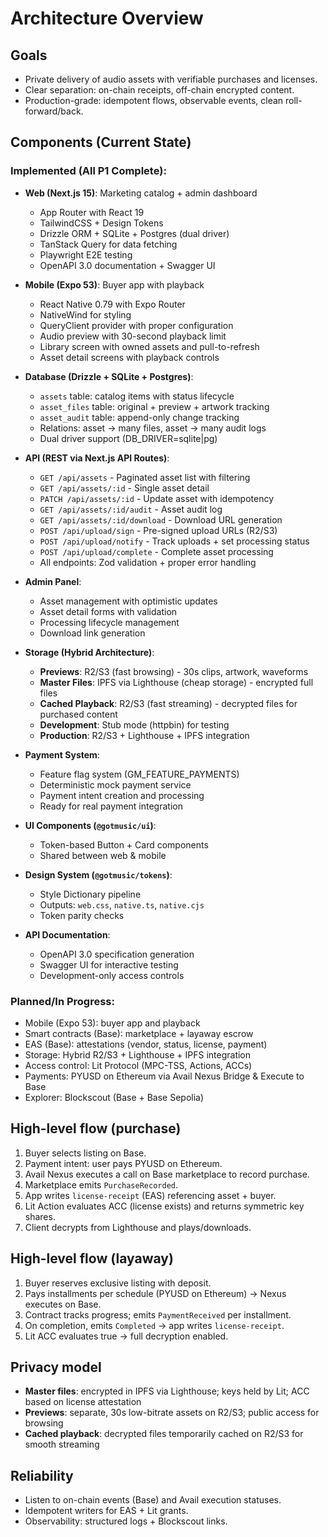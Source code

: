 # Architecture Overview

## Goals
- Private delivery of audio assets with verifiable purchases and licenses.
- Clear separation: on-chain receipts, off-chain encrypted content.
- Production-grade: idempotent flows, observable events, clean roll-forward/back.

## Components (Current State)

### **Implemented (All P1 Complete):**

- **Web (Next.js 15)**: Marketing catalog + admin dashboard
  - App Router with React 19
  - TailwindCSS + Design Tokens
  - Drizzle ORM + SQLite + Postgres (dual driver)
  - TanStack Query for data fetching
  - Playwright E2E testing
  - OpenAPI 3.0 documentation + Swagger UI

- **Mobile (Expo 53)**: Buyer app with playback
  - React Native 0.79 with Expo Router
  - NativeWind for styling
  - QueryClient provider with proper configuration
  - Audio preview with 30-second playback limit
  - Library screen with owned assets and pull-to-refresh
  - Asset detail screens with playback controls

- **Database (Drizzle + SQLite + Postgres)**:
  - `assets` table: catalog items with status lifecycle
  - `asset_files` table: original + preview + artwork tracking
  - `asset_audit` table: append-only change tracking
  - Relations: asset → many files, asset → many audit logs
  - Dual driver support (DB_DRIVER=sqlite|pg)

- **API (REST via Next.js API Routes)**:
  - `GET /api/assets` - Paginated asset list with filtering
  - `GET /api/assets/:id` - Single asset detail
  - `PATCH /api/assets/:id` - Update asset with idempotency
  - `GET /api/assets/:id/audit` - Asset audit log
  - `GET /api/assets/:id/download` - Download URL generation
  - `POST /api/upload/sign` - Pre-signed upload URLs (R2/S3)
  - `POST /api/upload/notify` - Track uploads + set processing status
  - `POST /api/upload/complete` - Complete asset processing
  - All endpoints: Zod validation + proper error handling

- **Admin Panel**:
  - Asset management with optimistic updates
  - Asset detail forms with validation
  - Processing lifecycle management
  - Download link generation

- **Storage (Hybrid Architecture)**:
  - **Previews**: R2/S3 (fast browsing) - 30s clips, artwork, waveforms
  - **Master Files**: IPFS via Lighthouse (cheap storage) - encrypted full files
  - **Cached Playback**: R2/S3 (fast streaming) - decrypted files for purchased content
  - **Development**: Stub mode (httpbin) for testing
  - **Production**: R2/S3 + Lighthouse + IPFS integration

- **Payment System**:
  - Feature flag system (GM_FEATURE_PAYMENTS)
  - Deterministic mock payment service
  - Payment intent creation and processing
  - Ready for real payment integration

- **UI Components (`@gotmusic/ui`)**:
  - Token-based Button + Card components
  - Shared between web & mobile

- **Design System (`@gotmusic/tokens`)**:
  - Style Dictionary pipeline
  - Outputs: `web.css`, `native.ts`, `native.cjs`
  - Token parity checks

- **API Documentation**:
  - OpenAPI 3.0 specification generation
  - Swagger UI for interactive testing
  - Development-only access controls

### **Planned/In Progress:**
- Mobile (Expo 53): buyer app and playback
- Smart contracts (Base): marketplace + layaway escrow
- EAS (Base): attestations (vendor, status, license, payment)
- Storage: Hybrid R2/S3 + Lighthouse + IPFS integration
- Access control: Lit Protocol (MPC-TSS, Actions, ACCs)
- Payments: PYUSD on Ethereum via Avail Nexus Bridge & Execute to Base
- Explorer: Blockscout (Base + Base Sepolia)

## High-level flow (purchase)
1) Buyer selects listing on Base.
2) Payment intent: user pays PYUSD on Ethereum.
3) Avail Nexus executes a call on Base marketplace to record purchase.
4) Marketplace emits `PurchaseRecorded`.
5) App writes `license-receipt` (EAS) referencing asset + buyer.
6) Lit Action evaluates ACC (license exists) and returns symmetric key shares.
7) Client decrypts from Lighthouse and plays/downloads.

## High-level flow (layaway)
1) Buyer reserves exclusive listing with deposit.
2) Pays installments per schedule (PYUSD on Ethereum) → Nexus executes on Base.
3) Contract tracks progress; emits `PaymentReceived` per installment.
4) On completion, emits `Completed` → app writes `license-receipt`.
5) Lit ACC evaluates true → full decryption enabled.

## Privacy model
- **Master files**: encrypted in IPFS via Lighthouse; keys held by Lit; ACC based on license attestation
- **Previews**: separate, 30s low-bitrate assets on R2/S3; public access for browsing
- **Cached playback**: decrypted files temporarily cached on R2/S3 for smooth streaming

## Reliability
- Listen to on-chain events (Base) and Avail execution statuses.
- Idempotent writers for EAS + Lit grants.
- Observability: structured logs + Blockscout links.
